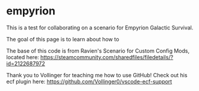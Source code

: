 # empyrion
This is a test for collaborating on a scenario for Empyrion Galactic Survival.

The goal of this page is to learn about how to 

The base of this code is from Ravien's Scenario for Custom Config Mods, located here:
https://steamcommunity.com/sharedfiles/filedetails/?id=2122687972

Thank you to Vollinger for teaching me how to use GitHub! Check out his ecf plugin here:
https://github.com/Vollinger0/vscode-ecf-support